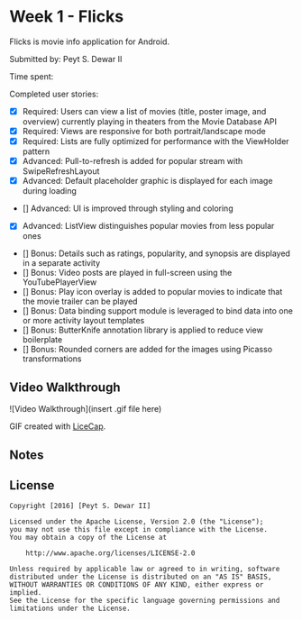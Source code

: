 # Week 1 - Flicks

Flicks is movie info application for Android.

Submitted by: Peyt S. Dewar II

Time spent: 

Completed user stories:

 * [x] Required: Users can view a list of movies (title, poster image, and overview) currently playing in theaters from the Movie Database API
 * [x] Required: Views are responsive for both portrait/landscape mode
 * [x] Required: Lists are fully optimized for performance with the ViewHolder pattern
 * [x] Advanced: Pull-to-refresh is added for popular stream with SwipeRefreshLayout
 * [x] Advanced: Default placeholder graphic is displayed for each image during loading
 * [] Advanced: UI is improved through styling and coloring
 * [x] Advanced: ListView distinguishes popular movies from less popular ones
 * [] Bonus: Details such as ratings, popularity, and synopsis are displayed in a separate activity
 * [] Bonus: Video posts are played in full-screen using the YouTubePlayerView
 * [] Bonus: Play icon overlay is added to popular movies to indicate that the movie trailer can be played
 * [] Bonus: Data binding support module is leveraged to bind data into one or more activity layout templates
 * [] Bonus: ButterKnife annotation library is applied to reduce view boilerplate
 * [] Bonus: Rounded corners are added for the images using Picasso transformations 

## Video Walkthrough 

![Video Walkthrough](insert .gif file here)

GIF created with [LiceCap](http://www.cockos.com/licecap/).
## Notes


## License

    Copyright [2016] [Peyt S. Dewar II]

    Licensed under the Apache License, Version 2.0 (the "License");
    you may not use this file except in compliance with the License.
    You may obtain a copy of the License at

        http://www.apache.org/licenses/LICENSE-2.0

    Unless required by applicable law or agreed to in writing, software
    distributed under the License is distributed on an "AS IS" BASIS,
    WITHOUT WARRANTIES OR CONDITIONS OF ANY KIND, either express or implied.
    See the License for the specific language governing permissions and
    limitations under the License.
